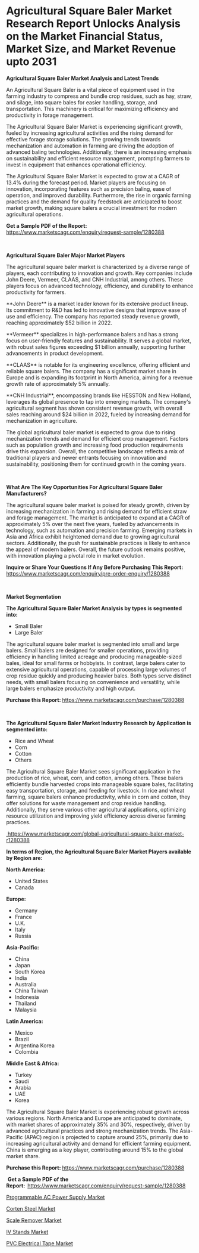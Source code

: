 <p><h1>Agricultural Square Baler Market Research Report Unlocks Analysis on the Market Financial Status, Market Size, and Market Revenue upto 2031</h1></p><p><strong>Agricultural Square Baler Market Analysis and Latest Trends</strong></p>
<p><p>An Agricultural Square Baler is a vital piece of equipment used in the farming industry to compress and bundle crop residues, such as hay, straw, and silage, into square bales for easier handling, storage, and transportation. This machinery is critical for maximizing efficiency and productivity in forage management. </p><p>The Agricultural Square Baler Market is experiencing significant growth, fueled by increasing agricultural activities and the rising demand for effective forage storage solutions. The growing trends towards mechanization and automation in farming are driving the adoption of advanced baling technologies. Additionally, there is an increasing emphasis on sustainability and efficient resource management, prompting farmers to invest in equipment that enhances operational efficiency.</p><p>The Agricultural Square Baler Market is expected to grow at a CAGR of 13.4% during the forecast period. Market players are focusing on innovation, incorporating features such as precision baling, ease of operation, and improved durability. Furthermore, the rise in organic farming practices and the demand for quality feedstock are anticipated to boost market growth, making square balers a crucial investment for modern agricultural operations.</p></p>
<p><strong>Get a Sample PDF of the Report:&nbsp;</strong> <a href="https://www.marketscagr.com/enquiry/request-sample/1280388?utm_campaign=1285&utm_medium=2&utm_source=Github&utm_content=ia&utm_term=29092024&utm_id=agricultural-square-baler">https://www.marketscagr.com/enquiry/request-sample/1280388</a></p>
<p>&nbsp;</p>
<p><strong>Agricultural Square Baler Major Market Players</strong></p>
<p><p>The agricultural square baler market is characterized by a diverse range of players, each contributing to innovation and growth. Key companies include John Deere, Vermeer, CLAAS, and CNH Industrial, among others. These players focus on advanced technology, efficiency, and durability to enhance productivity for farmers.</p><p>**John Deere** is a market leader known for its extensive product lineup. Its commitment to R&D has led to innovative designs that improve ease of use and efficiency. The company has reported steady revenue growth, reaching approximately $52 billion in 2022.</p><p>**Vermeer** specializes in high-performance balers and has a strong focus on user-friendly features and sustainability. It serves a global market, with robust sales figures exceeding $1 billion annually, supporting further advancements in product development.</p><p>**CLAAS** is notable for its engineering excellence, offering efficient and reliable square balers. The company has a significant market share in Europe and is expanding its footprint in North America, aiming for a revenue growth rate of approximately 5% annually.</p><p>**CNH Industrial**, encompassing brands like HESSTON and New Holland, leverages its global presence to tap into emerging markets. The company's agricultural segment has shown consistent revenue growth, with overall sales reaching around $24 billion in 2022, fueled by increasing demand for mechanization in agriculture.</p><p>The global agricultural baler market is expected to grow due to rising mechanization trends and demand for efficient crop management. Factors such as population growth and increasing food production requirements drive this expansion. Overall, the competitive landscape reflects a mix of traditional players and newer entrants focusing on innovation and sustainability, positioning them for continued growth in the coming years.</p></p>
<p>&nbsp;</p>
<p><strong>What Are The Key Opportunities For Agricultural Square Baler Manufacturers?</strong></p>
<p><p>The agricultural square baler market is poised for steady growth, driven by increasing mechanization in farming and rising demand for efficient straw and forage management. The market is anticipated to expand at a CAGR of approximately 5% over the next five years, fueled by advancements in technology, such as automation and precision farming. Emerging markets in Asia and Africa exhibit heightened demand due to growing agricultural sectors. Additionally, the push for sustainable practices is likely to enhance the appeal of modern balers. Overall, the future outlook remains positive, with innovation playing a pivotal role in market evolution.</p></p>
<p><strong>Inquire or Share Your Questions If Any Before Purchasing This Report:</strong> <a href="https://www.marketscagr.com/enquiry/pre-order-enquiry/1280388?utm_campaign=1285&utm_medium=2&utm_source=Github&utm_content=ia&utm_term=29092024&utm_id=agricultural-square-baler">https://www.marketscagr.com/enquiry/pre-order-enquiry/1280388</a></p>
<p>&nbsp;</p>
<p><strong>Market Segmentation</strong></p>
<p><strong>The Agricultural Square Baler Market Analysis by types is segmented into:</strong></p>
<p><ul><li>Small Baler</li><li>Large Baler</li></ul></p>
<p><p>The agricultural square baler market is segmented into small and large balers. Small balers are designed for smaller operations, providing efficiency in handling limited acreage and producing manageable-sized bales, ideal for small farms or hobbyists. In contrast, large balers cater to extensive agricultural operations, capable of processing large volumes of crop residue quickly and producing heavier bales. Both types serve distinct needs, with small balers focusing on convenience and versatility, while large balers emphasize productivity and high output.</p></p>
<p><strong>Purchase this Report:&nbsp;</strong><a href="https://www.marketscagr.com/purchase/1280388?utm_campaign=1285&utm_medium=2&utm_source=Github&utm_content=ia&utm_term=29092024&utm_id=agricultural-square-baler">https://www.marketscagr.com/purchase/1280388</a></p>
<p>&nbsp;</p>
<p><strong>The Agricultural Square Baler Market Industry Research by Application is segmented into:</strong></p>
<p><ul><li>Rice and Wheat</li><li>Corn</li><li>Cotton</li><li>Others</li></ul></p>
<p><p>The Agricultural Square Baler Market sees significant application in the production of rice, wheat, corn, and cotton, among others. These balers efficiently bundle harvested crops into manageable square bales, facilitating easy transportation, storage, and feeding for livestock. In rice and wheat farming, square balers enhance productivity, while in corn and cotton, they offer solutions for waste management and crop residue handling. Additionally, they serve various other agricultural applications, optimizing resource utilization and improving yield efficiency across diverse farming practices.</p></p>
<p><a href="https://www.marketscagr.com/global-agricultural-square-baler-market-r1280388?utm_campaign=1285&utm_medium=2&utm_source=Github&utm_content=ia&utm_term=29092024&utm_id=agricultural-square-baler">&nbsp;https://www.marketscagr.com/global-agricultural-square-baler-market-r1280388</a></p>
<p><strong>In terms of Region, the Agricultural Square Baler Market Players available by Region are:</strong></p>
<p>
    <p> <strong> North America: </strong>
        <ul>
            <li>United States</li>
            <li>Canada</li>
        </ul>
        </p> 
    <p> <strong> Europe: </strong>
        <ul>
            <li>Germany</li>
            <li>France</li>
            <li>U.K.</li>
            <li>Italy</li>
            <li>Russia</li>
        </ul>
        </p> 
    <p> <strong> Asia-Pacific: </strong>
        <ul>
            <li>China</li>
            <li>Japan</li>
            <li>South Korea</li>
            <li>India</li>
            <li>Australia</li>
            <li>China Taiwan</li>
            <li>Indonesia</li>
            <li>Thailand</li>
            <li>Malaysia</li>
        </ul>
        </p> 
    <p> <strong> Latin America: </strong>
        <ul>
            <li>Mexico</li>
            <li>Brazil</li>
            <li>Argentina Korea</li>
            <li>Colombia</li>
        </ul>
        </p> 
    <p> <strong> Middle East & Africa: </strong>
        <ul>
            <li>Turkey</li>
            <li>Saudi</li>
            <li>Arabia</li>
            <li>UAE</li>
            <li>Korea</li>
        </ul>
    </p>
    </p>
<p><p>The Agricultural Square Baler Market is experiencing robust growth across various regions. North America and Europe are anticipated to dominate, with market shares of approximately 35% and 30%, respectively, driven by advanced agricultural practices and strong mechanization trends. The Asia-Pacific (APAC) region is projected to capture around 25%, primarily due to increasing agricultural activity and demand for efficient farming equipment. China is emerging as a key player, contributing around 15% to the global market share.</p></p>
<p><strong>Purchase this Report: </strong><a href="https://www.marketscagr.com/purchase/1280388?utm_campaign=1285&utm_medium=2&utm_source=Github&utm_content=ia&utm_term=29092024&utm_id=agricultural-square-baler">https://www.marketscagr.com/purchase/1280388</a></p>
<p>&nbsp;<strong>Get a Sample PDF of the Report:&nbsp;&nbsp;</strong><a href="https://www.marketscagr.com/enquiry/request-sample/1280388?utm_campaign=1285&utm_medium=2&utm_source=Github&utm_content=ia&utm_term=29092024&utm_id=agricultural-square-baler">https://www.marketscagr.com/enquiry/request-sample/1280388</a></p>
<p><strong></strong></p>
<p><p><a href="https://www.linkedin.com/pulse/unlocking-growth-potential-market-strategic-analysis-programmable-lt2pc?utm_campaign=1285&utm_medium=2&utm_source=Github&utm_content=ia&utm_term=29092024&utm_id=agricultural-square-baler">Programmable AC Power Supply Market</a></p><p><a href="https://issuu.com/reportprime-2/docs/corten-steel-market-size-2030.pptx_3628af6a00727b?utm_campaign=1285&utm_medium=2&utm_source=Github&utm_content=ia&utm_term=29092024&utm_id=agricultural-square-baler">Corten Steel Market</a></p><p><a href="https://www.linkedin.com/pulse/scale-remover-market-trends-focusing-insight-forecast-argnc?utm_campaign=1285&utm_medium=2&utm_source=Github&utm_content=ia&utm_term=29092024&utm_id=agricultural-square-baler">Scale Remover Market</a></p><p><a href="https://www.linkedin.com/pulse/navigating-global-iv-stands-market-from-trends-strategy-deqte?utm_campaign=1285&utm_medium=2&utm_source=Github&utm_content=ia&utm_term=29092024&utm_id=agricultural-square-baler">IV Stands Market</a></p><p><a href="https://issuu.com/reportprime-2/docs/pvc-electrical-tape-market-size-203_670abcf212c3bb?utm_campaign=1285&utm_medium=2&utm_source=Github&utm_content=ia&utm_term=29092024&utm_id=agricultural-square-baler">PVC Electrical Tape Market</a></p></p>